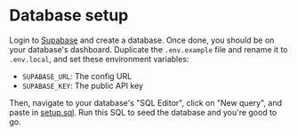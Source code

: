# Database setup

Login to [Supabase](https://supabase.com) and create a database. Once done, you should be on your database's dashboard. Duplicate the `.env.example` file and rename it to `.env.local`, and set these environment variables:

- `SUPABASE_URL`: The config URL
- `SUPABASE_KEY`: The public API key

Then, navigate to your database's "SQL Editor", click on "New query", and paste in [setup.sql](./setup.sql). Run this SQL to seed the database and you're good to go.
